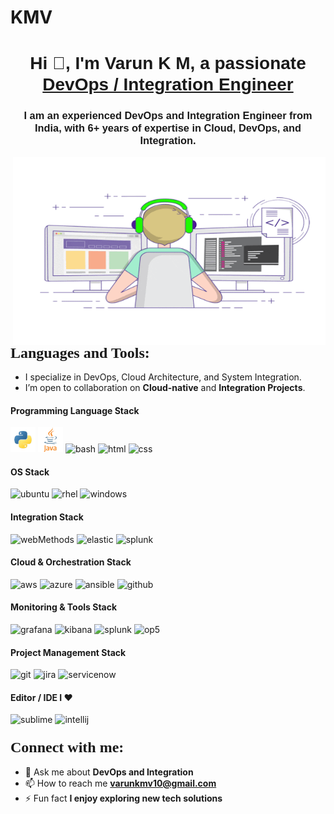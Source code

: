 # KMV

<!-- Header Section -->
<h1 align="center"><font face="Arial">Hi 👋, I'm Varun K M, a passionate <a href="https://www.linkedin.com/in/varunkandukuri18/">DevOps / Integration Engineer</a></font></h1>
<h3 align="center"><font face="Arial">I am an experienced DevOps and Integration Engineer from India, with 6+ years of expertise in Cloud, DevOps, and Integration.</font></h3>

<!-- GIF -->
<img align="right" height="300" width="500" src="https://raw.githubusercontent.com/mikonoid/mikonoid/main/images/gifs/coder3.gif" />

<!-- Languages and Tools Section -->
<h3 align="left"><font size="+2" face="Verdana">Languages and Tools:</font></h3>

- I specialize in DevOps, Cloud Architecture, and System Integration.
- I’m open to collaboration on **Cloud-native** and **Integration Projects**.

#### Programming Language Stack
<p align="left">
    <img src="https://raw.githubusercontent.com/github/explore/80688e429a7d4ef2fca1e82350fe8e3517d3494d/topics/python/python.png" alt="python" title="python" width="40" height="40"/> 
    <img src="https://raw.githubusercontent.com/github/explore/80688e429a7d4ef2fca1e82350fe8e3517d3494d/topics/java/java.png" alt="java" title="java" width="40" height="40"/> 
    <img src="https://www.vectorlogo.zone/logos/gnu_bash/gnu_bash-icon.svg" alt="bash" title="bash" width="40" height="40"/> 
    <img src="https://www.vectorlogo.zone/logos/w3_html5/w3_html5-icon.svg" alt="html" title="html" width="40" height="40"/>
    <img src="https://www.vectorlogo.zone/logos/w3_css/w3_css-official.svg" alt="css" title="css" width="40" height="40"/>
</p>

#### OS Stack
<p align="left">
    <img src="https://www.vectorlogo.zone/logos/ubuntu/ubuntu-icon.svg" alt="ubuntu" title="ubuntu" width="40" height="40"/>  
    <img src="https://www.vectorlogo.zone/logos/redhat/redhat-icon.svg" alt="rhel" title="rhel" width="40" height="40"/> 
    <img src="https://www.vectorlogo.zone/logos/microsoft_windows/microsoft_windows-icon.svg" alt="windows" title="windows" width="40" height="40"/>
</p>

#### Integration Stack
<p align="left">
    <img src="https://www.softwareag.com/logos/webmethods.png" alt="webMethods" title="webMethods" width="40" height="40"/> 
    <img src="https://www.vectorlogo.zone/logos/elastic/elastic-icon.svg" alt="elastic" title="Elastic Stack" width="40" height="40"/> 
    <img src="https://www.vectorlogo.zone/logos/splunk/splunk-icon.svg" alt="splunk" title="Splunk" width="40" height="40"/>
</p>

#### Cloud & Orchestration Stack
<p align="left">
    <img src="https://www.vectorlogo.zone/logos/amazon_aws/amazon_aws-icon.svg" alt="aws" title="aws" width="40" height="40"/> 
    <img src="https://www.vectorlogo.zone/logos/microsoft_azure/microsoft_azure-icon.svg" alt="azure" title="azure" width="40" height="40"/>
    <img src="https://www.vectorlogo.zone/logos/ansible/ansible-icon.svg" alt="ansible" title="ansible" width="40" height="40"/> 
    <img src="https://www.vectorlogo.zone/logos/github/github-icon.svg" alt="github" title="github" width="40" height="40"/> 
</p>

#### Monitoring & Tools Stack
<p align="left">
    <img src="https://www.vectorlogo.zone/logos/grafana/grafana-icon.svg" alt="grafana" title="grafana" width="40" height="40"/> 
    <img src="https://www.vectorlogo.zone/logos/elasticco_kibana/elasticco_kibana-icon.svg" alt="kibana" title="kibana" width="40" height="40"/> 
    <img src="https://www.vectorlogo.zone/logos/splunk/splunk-icon.svg" alt="splunk" title="splunk" width="40" height="40"/>
    <img src="https://www.vectorlogo.zone/logos/op5/op5-icon.svg" alt="op5" title="op5" width="40" height="40"/>
</p>

#### Project Management Stack
<p align="left">
    <img src="https://www.vectorlogo.zone/logos/git-scm/git-scm-icon.svg" alt="git" title="git" width="40" height="40"/>  
    <img src="https://www.vectorlogo.zone/logos/atlassian_jira/atlassian_jira-icon.svg" alt="jira" title="jira" width="40" height="40"/>
    <img src="https://www.vectorlogo.zone/logos/servicenow/servicenow-icon.svg" alt="servicenow" title="servicenow" width="40" height="40"/>
</p>

#### Editor / IDE I ♥
<p align="left">
    <img src="https://cdn.worldvectorlogo.com/logos/sublime-text.svg" alt="sublime" title="sublime" width="40" height="40"/> 
    <img src="https://www.vectorlogo.zone/logos/intellij_idea/intellij_idea-icon.svg" alt="intellij" title="intellij" width="40" height="40"/> 
</p>

<!-- Contact Section -->
<h3 align="left"><font size="+2" face="Verdana">Connect with me:</font></h3>

- 💬 Ask me about **DevOps and Integration**
- 📫 How to reach me **[varunkmv10@gmail.com](mailto:varunkmv10@gmail.com)**
- ⚡ Fun fact **I enjoy exploring new tech solutions**
